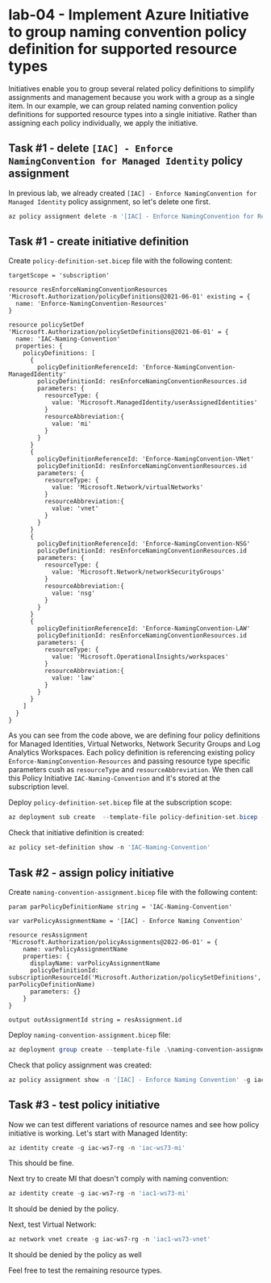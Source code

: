 # lab-04 - Implement Azure Initiative to group naming convention policy definition for supported resource types

Initiatives enable you to group several related policy definitions to simplify assignments and management because you work with a group as a single item. In our example, we can group related naming convention policy definitions for supported resource types into a single initiative. Rather than assigning each policy individually, we apply the initiative.

## Task #1 - delete `[IAC] - Enforce NamingConvention for Managed Identity` policy assignment

In previous lab, we already created `[IAC] - Enforce NamingConvention for Managed Identity` policy assignment, so let's delete one first.

```powershell
az policy assignment delete -n '[IAC] - Enforce NamingConvention for ResourceGroups'
```

## Task #1 - create initiative definition

Create `policy-definition-set.bicep` file with the following content:

```bicep
targetScope = 'subscription'

resource resEnforceNamingConventionResources 'Microsoft.Authorization/policyDefinitions@2021-06-01' existing = {
  name: 'Enforce-NamingConvention-Resources'
}

resource policySetDef 'Microsoft.Authorization/policySetDefinitions@2021-06-01' = {
  name: 'IAC-Naming-Convention'
  properties: {
    policyDefinitions: [
      {    
        policyDefinitionReferenceId: 'Enforce-NamingConvention-ManagedIdentity'    
        policyDefinitionId: resEnforceNamingConventionResources.id
        parameters: {
          resourceType: {
            value: 'Microsoft.ManagedIdentity/userAssignedIdentities'
          }
          resourceAbbreviation:{
            value: 'mi'
          }          
        }
      }
      {    
        policyDefinitionReferenceId: 'Enforce-NamingConvention-VNet'    
        policyDefinitionId: resEnforceNamingConventionResources.id
        parameters: {
          resourceType: {
            value: 'Microsoft.Network/virtualNetworks'
          }
          resourceAbbreviation:{
            value: 'vnet'
          }          
        }
      }
      {    
        policyDefinitionReferenceId: 'Enforce-NamingConvention-NSG'    
        policyDefinitionId: resEnforceNamingConventionResources.id
        parameters: {
          resourceType: {
            value: 'Microsoft.Network/networkSecurityGroups'
          }
          resourceAbbreviation:{
            value: 'nsg'
          }          
        }
      }
      {    
        policyDefinitionReferenceId: 'Enforce-NamingConvention-LAW'    
        policyDefinitionId: resEnforceNamingConventionResources.id
        parameters: {
          resourceType: {
            value: 'Microsoft.OperationalInsights/workspaces'
          }
          resourceAbbreviation:{
            value: 'law'
          }          
        }
      }       
    ]
  }
}
```	

As you can see from the code above, we are defining four policy definitions for Managed Identities, Virtual Networks, Network Security Groups and Log Analytics Workspaces. Each policy definition is referencing existing policy `Enforce-NamingConvention-Resources` and passing resource type specific parameters cush as `resourceType` and `resourceAbbreviation`. We then call this Policy Initiative `IAC-Naming-Convention` and it's stored at the subscription level.

Deploy `policy-definition-set.bicep` file at the subscription scope:

```powershell
az deployment sub create  --template-file policy-definition-set.bicep --location norwayeast
```

Check that initiative definition is created:

```powershell
az policy set-definition show -n 'IAC-Naming-Convention'
```

## Task #2 - assign policy initiative 

Create `naming-convention-assignment.bicep` file with the following content:

```bicep
param parPolicyDefinitionName string = 'IAC-Naming-Convention'

var varPolicyAssignmentName = '[IAC] - Enforce Naming Convention'

resource resAssignment 'Microsoft.Authorization/policyAssignments@2022-06-01' = {
    name: varPolicyAssignmentName    
    properties: {      
      displayName: varPolicyAssignmentName
      policyDefinitionId: subscriptionResourceId('Microsoft.Authorization/policySetDefinitions', parPolicyDefinitionName) 
      parameters: {}        
    }
}

output outAssignmentId string = resAssignment.id
```

Deploy `naming-convention-assignment.bicep` file:

```powershell
az deployment group create --template-file .\naming-convention-assignment.bicep -g iac-ws7-rg
```

Check that policy assignment was created:

```powershell
az policy assignment show -n '[IAC] - Enforce Naming Convention' -g iac-ws7-rg
```

## Task #3 - test policy initiative

Now we can test different variations of resource names and see how policy initiative is working. Let's start with Managed Identity:

```powershell
az identity create -g iac-ws7-rg -n 'iac-ws73-mi'
```

This should be fine.

Next try to create MI that doesn't comply with naming convention:

```powershell
az identity create -g iac-ws7-rg -n 'iac1-ws73-mi'
```

It should be denied by the policy.

Next, test Virtual Network:

```powershell
az network vnet create -g iac-ws7-rg -n 'iac1-ws73-vnet' 
```

It should be denied by the policy as well


Feel free to test the remaining resource types.

